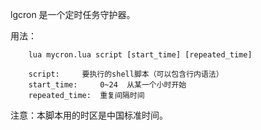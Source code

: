 
lgcron 是一个定时任务守护器。

用法：
```
    lua mycron.lua script [start_time] [repeated_time]

    script:		要执行的shell脚本（可以包含行内语法）
    start_time:  	0~24  从某一个小时开始
    repeated_time:	重复间隔时间
```

注意：本脚本用的时区是中国标准时间。

